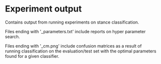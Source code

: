 # Experiment output
Contains output from running experiments on stance classification.

Files ending with '_parameters.txt' include reports on hyper parameter search.

Files ending with '_cm.png' include confusion matrices as a result of running classification on the evaluation/test set with the optimal parameters found for a given classifier.